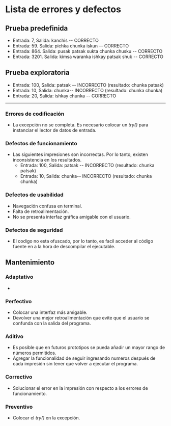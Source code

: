 # Lista de errores y defectos
## Prueba predefinida
- Entrada: 7, Salida: kanchis -- CORRECTO
- Entrada: 59. Salida: pichka chunka iskun -- CORRECTO
- Entrada: 864. Salida: pusak patsak sukta chunka chusku -- CORRECTO
- Entrada: 3201. Salida: kimsa waranka ishkay patsak shuk -- CORRECTO

## Prueba exploratoria 
- Entrada: 100, Salida: patsak -- INCORRECTO (resultado: chunka patsak)
- Entrada: 10, Salida: chunka-- INCORRECTO (resultado: chunka chunka)
- Entrada: 20, Salida: ishkay chunka -- CORRECTO

---
### Errores de codificación 
- La excepción no se completa. Es necesario colocar un *try()* para instanciar el lector de datos de entrada.

### Defectos de funcionamiento 
- Las siguientes impresiones son incorrectas. Por lo tanto, existen inconsistencia en los resultados.
	-  Entrada: 100, Salida: patsak -- INCORRECTO (resultado: chunka patsak)
	-  Entrada: 10, Salida: chunka-- INCORRECTO (resultado: chunka chunka)
	
### Defectos de usabilidad
- Navegación confusa en terminal.
- Falta de retroalimentación.
- No se presenta interfaz gráfica amigable con el usuario.

### Defectos de seguridad 
- El codigo no esta ofuscado, por lo tanto, es facil acceder al código fuente en a la hora de descompilar el ejecutable.

## Mantenimiento 
### Adaptativo 
- 
### Perfectivo 
- Colocar una interfaz más amigable.
- Devolver una mejor retroalimentación que evite que el usuario se confunda con la salida del programa.

### Aditivo
- Es posible que en futuros prototipos se pueda añadir un mayor rango de números permitidos.
- Agregar la funcionalidad de seguir ingresando numeros después de cada impresión sin tener que volver a ejecutar el programa.

### Correctivo 
- Solucionar el error en la impresión con respecto a los errores de funcionamiento. 

### Preventivo 
- Colocar el *try()* en la excepción.
